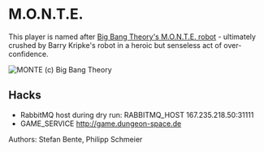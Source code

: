 # M.O.N.T.E.

This player is named after [Big Bang Theory's M.O.N.T.E. robot](https://bigbangtheory.fandom.com/de/wiki/M.O.N.T.E.) - 
ultimately crushed by Barry Kripke's robot in a heroic but senseless act of over-confidence.  

![MONTE](https://static.wikia.nocookie.net/bigbangtheory/images/1/10/Monte.png/revision/latest?cb=20111229122742&path-prefix=de)
(c) Big Bang Theory

## Hacks

- RabbitMQ host during dry run: RABBITMQ_HOST 167.235.218.50:31111
- GAME_SERVICE http://game.dungeon-space.de


Authors: Stefan Bente, Philipp Schmeier

